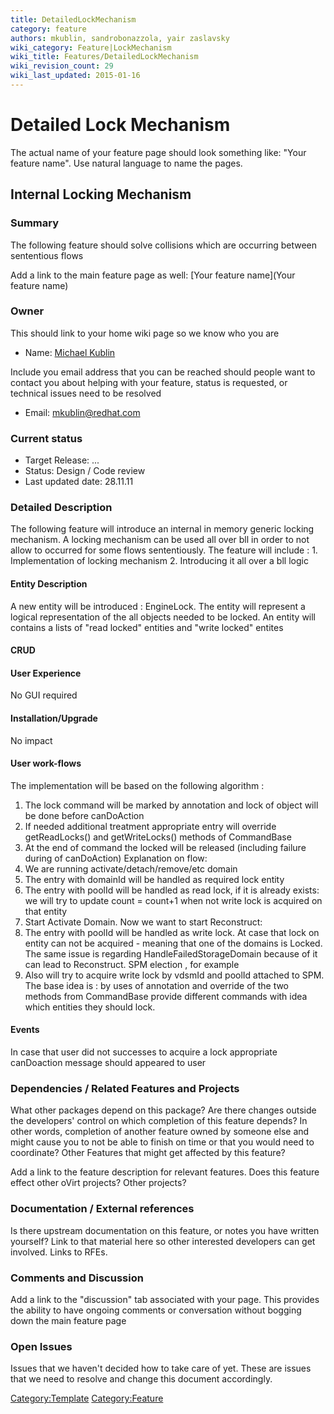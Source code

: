 ```yaml
---
title: DetailedLockMechanism
category: feature
authors: mkublin, sandrobonazzola, yair zaslavsky
wiki_category: Feature|LockMechanism
wiki_title: Features/DetailedLockMechanism
wiki_revision_count: 29
wiki_last_updated: 2015-01-16
---
```


# Detailed Lock Mechanism

The actual name of your feature page should look something like: "Your feature name". Use natural language to name the pages.

## Internal Locking Mechanism

### Summary

The following feature should solve collisions which are occurring between sententious flows

Add a link to the main feature page as well: [Your feature name](Your feature name)

### Owner

This should link to your home wiki page so we know who you are

*   Name: [ Michael Kublin](User:mkublin)

Include you email address that you can be reached should people want to contact you about helping with your feature, status is requested, or technical issues need to be resolved

*   Email: mkublin@redhat.com

### Current status

*   Target Release: ...
*   Status: Design / Code review
*   Last updated date: 28.11.11

### Detailed Description

The following feature will introduce an internal in memory generic locking mechanism. A locking mechanism can be used all over bll in order to not allow to occurred for some flows sententiously. The feature will include : 1. Implementation of locking mechanism
2. Introducing it all over a bll logic

#### Entity Description

A new entity will be introduced : EngineLock.
The entity will represent a logical representation of the all objects needed to be locked.
An entity will contains a lists of "read locked" entities and "write locked" entites

#### CRUD

#### User Experience

No GUI required

#### Installation/Upgrade

No impact

#### User work-flows

The implementation will be based on the following algorithm :
1. The lock command will be marked by annotation and lock of object will be done before canDoAction
2. If needed additional treatment appropriate entry will override getReadLocks() and getWriteLocks() methods of CommandBase
3. At the end of command the locked will be released (including failure during of canDoAction)
 Explanation on flow:
1. We are running activate/detach/remove/etc domain
2. The entry with domainId will be handled as required lock entity
3. The entry with poolId will be handled as read lock, if it is already exists: we will try to update count = count+1 when not write lock is acquired on that entity
4. Start Activate Domain.
 Now we want to start Reconstruct:
5. The entry with poolId will be handled as write lock. At case that lock on entity can not be acquired - meaning that one of the domains is Locked.
The same issue is regarding HandleFailedStorageDomain because of it can lead to Reconstruct.
 SPM election , for example
6. Also will try to acquire write lock by vdsmId and poolId attached to SPM.
 The base idea is : by uses of annotation and override of the two methods from CommandBase provide different commands with idea which entities they should lock.

#### Events

In case that user did not successes to acquire a lock appropriate canDoaction message should appeared to user

### Dependencies / Related Features and Projects

What other packages depend on this package? Are there changes outside the developers' control on which completion of this feature depends? In other words, completion of another feature owned by someone else and might cause you to not be able to finish on time or that you would need to coordinate? Other Features that might get affected by this feature?

Add a link to the feature description for relevant features. Does this feature effect other oVirt projects? Other projects?

### Documentation / External references

Is there upstream documentation on this feature, or notes you have written yourself? Link to that material here so other interested developers can get involved. Links to RFEs.

### Comments and Discussion

Add a link to the "discussion" tab associated with your page. This provides the ability to have ongoing comments or conversation without bogging down the main feature page

### Open Issues

Issues that we haven't decided how to take care of yet. These are issues that we need to resolve and change this document accordingly.

<Category:Template> <Category:Feature>
